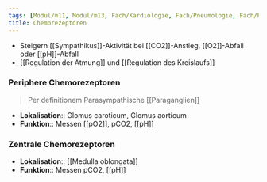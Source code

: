 ```yaml
---
tags: [Modul/m11, Modul/m13, Fach/Kardiologie, Fach/Pneumologie, Fach/Physiologie]
title: Chemorezeptoren
---
```

- Steigern [[Sympathikus]]-Aktivität bei [[CO2]]-Anstieg, [[O2]]-Abfall oder [[pH]]-Abfall
- [[Regulation der Atmung]] und [[Regulation des Kreislaufs]]
### Periphere Chemorezeptoren
> Per definitionem Parasympathische [[Paraganglien]]
- **Lokalisation**:: Glomus caroticum, Glomus aorticum
- **Funktion**:: Messen [[pO2]], pCO2, [[pH]]
### Zentrale Chemorezeptoren
- **Lokalisation**:: [[Medulla oblongata]]
- **Funktion**:: Messen pCO2, [[pH]]
